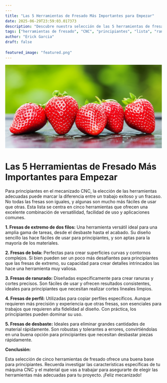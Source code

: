 ```yaml
---
---
title: "Las 5 Herramientas de Fresado Más Importantes para Empezar"
date: 2025-06-29T23:59:03.017373
description: "Descubre nuestra selección de las 5 herramientas de fresado más importantes para principiantes, considerando versatilidad, facilidad de uso y aplicaciones comunes."
tags: ["herramientas de fresado", "CNC", "principiantes", "lista", "ranking", "fresado"]
author: "Erick Garcia"
draft: false

featured_image: "featured.png"
---
```

![Las 5 Herramientas de Fresado Más Importantes para Empezar](featured.png)



# Las 5 Herramientas de Fresado Más Importantes para Empezar

Para principiantes en el mecanizado CNC, la elección de las herramientas adecuadas puede marcar la diferencia entre un trabajo exitoso y un fracaso. No todas las fresas son iguales, y algunas son mucho más fáciles de usar que otras. Esta lista se centra en cinco herramientas que ofrecen una excelente combinación de versatilidad, facilidad de uso y aplicaciones comunes.

**1. Fresas de extremo de dos filos:** Una herramienta versátil ideal para una amplia gama de tareas, desde el desbaste hasta el acabado. Su diseño sencillo las hace fáciles de usar para principiantes, y son aptas para la mayoría de los materiales.

**2. Fresas de bola:**  Perfectas para crear superficies curvas y contornos complejos. Si bien pueden ser un poco más desafiantes para principiantes que las fresas de extremo, su capacidad para crear detalles intrincados las hace una herramienta muy valiosa.

**3. Fresas de ranurado:** Diseñadas específicamente para crear ranuras y cortes precisos. Son fáciles de usar y ofrecen resultados consistentes, ideales para principiantes que necesitan realizar cortes lineales limpios.

**4. Fresas de perfil:**  Utilizadas para copiar perfiles específicos. Aunque requieren más precisión y experiencia que otras fresas, son esenciales para trabajos que requieren alta fidelidad al diseño.  Con práctica, los principiantes pueden dominar su uso.

**5. Fresas de desbaste:**  Ideales para eliminar grandes cantidades de material rápidamente.  Son robustas y tolerantes a errores, convirtiéndolas en una buena opción para principiantes que necesitan desbastar piezas rápidamente.


**Conclusión:**

Esta selección de cinco herramientas de fresado ofrece una buena base para principiantes. Recuerda investigar las características específicas de tu máquina CNC y el material que vas a trabajar para asegurarte de elegir las herramientas más adecuadas para tu proyecto. ¡Feliz mecanizado!